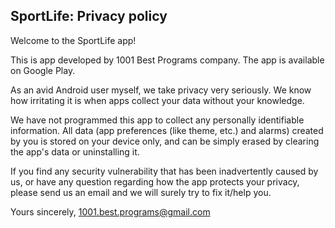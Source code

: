 ## SportLife: Privacy policy

Welcome to the SportLife app!

This is app developed by 1001 Best Programs company. The app is available on Google Play.

As an avid Android user myself, we take privacy very seriously.
We know how irritating it is when apps collect your data without your knowledge.

We have not programmed this app to collect any personally identifiable information. All data (app preferences (like theme, etc.) and alarms) created by you is stored on your device only, and can be simply erased by clearing the app's data or uninstalling it.

If you find any security vulnerability that has been inadvertently caused by us, or have any question regarding how the app protects your privacy, please send us an email and we will surely try to fix it/help you.

Yours sincerely,
1001.best.programs@gmail.com
